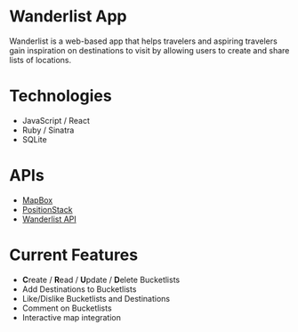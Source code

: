 # Wanderlist App

Wanderlist is a web-based app that helps travelers and aspiring travelers gain inspiration on destinations to visit by allowing users to create and share lists of locations.

# Technologies
* JavaScript / React
* Ruby / Sinatra
* SQLite 

# APIs
* [MapBox](https://www.mapbox.com/)
* [PositionStack](https://positionstack.com/)
* [Wanderlist API](https://github.com/wilfredbayudan/wanderlist-server)

# Current Features
* **C**reate / **R**ead / **U**pdate / **D**elete Bucketlists
* Add Destinations to Bucketlists
* Like/Dislike Bucketlists and Destinations
* Comment on Bucketlists
* Interactive map integration